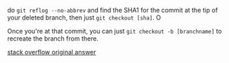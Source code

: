 do `git reflog --no-abbrev` and find the SHA1 for the commit at the tip of your deleted branch, then just `git checkout [sha]`. O

Once you're at that commit, you can just `git checkout -b [branchname]` to recreate the branch from there.



[stack overflow original answer](https://stackoverflow.com/questions/3640764/can-i-recover-a-branch-after-its-deletion-in-git "https://stackoverflow.com/questions/3640764/can-i-recover-a-branch-after-its-deletion-in-git")
